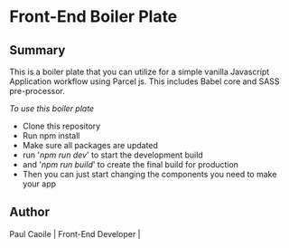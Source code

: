 # Front-End Boiler Plate

## Summary

This is a boiler plate that you can utilize for a simple vanilla Javascript Application workflow using Parcel js. This includes Babel core and SASS pre-processor.

*_To use this boiler plate_*

* Clone this repository
* Run npm install
* Make sure all packages are updated
* run '*npm run dev*' to start the development build
* and '*npm run build*' to create the final build for production
* Then you can just start changing the components you need to make your app

## Author

Paul Caoile | Front-End Developer | 